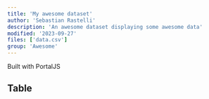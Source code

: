```yaml
---
title: 'My awesome dataset'
author: 'Sebastian Rastelli'
description: 'An awesome dataset displaying some awesome data'
modified: '2023-09-27'
files: ['data.csv']
group: 'Awesome'
---
```


Built with PortalJS

## Table

<Table url="data.csv" />